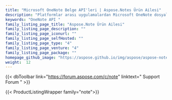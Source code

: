 ```yaml
---
title: "Microsoft OneNote Belge API'leri | Aspose.Notes Ürün Ailesi"
description: "Platformlar arası uygulamalardan Microsoft OneNote dosyaları oluşturmak, işlemek ve dönüştürmek için .NET ve Java şirket içi kitaplıklarını indirin."
keywords: "OneNote API "
family_listing_page_title: "Aspose.Note Ürün Ailesi"
family_listing_page_description: ""
family_listing_page_iconurl: ""
family_listing_page_selfHosted: ""
family_listing_page_type: "4"
family_listing_page_venture: "4"
family_listing_page_package: ""
homepage_github_image: "https://aspose.github.io/img/aspose/aspose-note.png"
weight:  12
---
```


{{< dbToolbar link="https://forum.aspose.com/c/note" linktext=" Support Forum " >}}

{{< ProductListingWrapper family="note">}}

